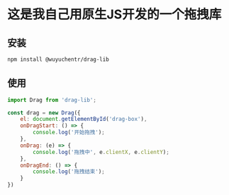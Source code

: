 # 这是我自己用原生JS开发的一个拖拽库

## 安装

```bash
npm install @wuyuchentr/drag-lib
```

## 使用

```js
import Drag from 'drag-lib';

const drag = new Drag({
    el: document.getElementById('drag-box'),
    onDragStart: () => {
        console.log('开始拖拽');
    },
    onDrag: (e) => {
        console.log('拖拽中', e.clientX, e.clientY);
    },
    onDragEnd: () => {
        console.log('拖拽结束');
    }
})
```
